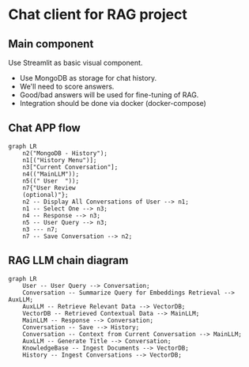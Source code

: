 # Chat client for RAG project

## Main component

Use Streamlit as basic visual component.

- Use MongoDB as storage for chat history.
- We'll need to score answers.
- Good/bad answers will be used for fine-tuning of RAG.
- Integration should be done via docker (docker-compose)

## Chat APP flow

```mermaid
graph LR
	n2("MongoDB - History");
	n1[("History Menu")];
	n3["Current Conversation"];
	n4(("MainLLM"));
	n5((" User  "));
	n7{"User Review
	(optional)"};
	n2 -- Display All Conversations of User --> n1;
	n1 -- Select One --> n3;
	n4 -- Response --> n3;
	n5 -- User Query --> n3;
    n3 --- n7;
	n7 -- Save Conversation --> n2;
```

## RAG LLM chain diagram

```mermaid
graph LR
	User -- User Query --> Conversation;
	Conversation -- Summarize Query for Embeddings Retrieval --> AuxLLM;
	AuxLLM -- Retrieve Relevant Data --> VectorDB;
	VectorDB -- Retrieved Contextual Data --> MainLLM;
	MainLLM -- Response --> Conversation;
	Conversation -- Save --> History;
	Conversation -- Context from Current Conversation --> MainLLM;
    AuxLLM -- Generate Title --> Conversation;
	KnowledgeBase -- Ingest Documents --> VectorDB;
	History -- Ingest Conversations --> VectorDB;
```
